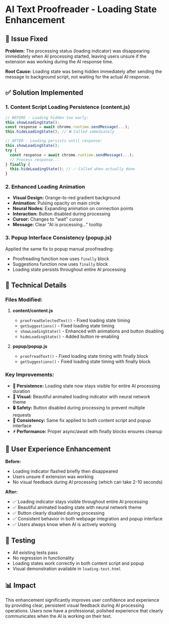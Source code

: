 # AI Text Proofreader - Loading State Enhancement

## 🔧 **Issue Fixed**
**Problem:** The processing status (loading indicator) was disappearing immediately when AI processing started, leaving users unsure if the extension was working during the AI response time.

**Root Cause:** Loading state was being hidden immediately after sending the message to background script, not waiting for the actual AI response.

## ✅ **Solution Implemented**

### 1. **Content Script Loading Persistence (content.js)**
```javascript
// BEFORE - Loading hidden too early:
this.showLoadingState();
const response = await chrome.runtime.sendMessage(...);
this.hideLoadingState(); // ❌ Called immediately

// AFTER - Loading persists until response:
this.showLoadingState();
try {
  const response = await chrome.runtime.sendMessage(...);
  // Process response...
} finally {
  this.hideLoadingState(); // ✅ Called when actually done
}
```

### 2. **Enhanced Loading Animation**
- **Visual Design:** Orange-to-red gradient background
- **Animation:** Pulsing opacity on main circle
- **Neural Nodes:** Expanding animation on connection points
- **Interaction:** Button disabled during processing
- **Cursor:** Changes to "wait" cursor
- **Message:** Clear "AI is processing..." tooltip

### 3. **Popup Interface Consistency (popup.js)**
Applied the same fix to popup manual proofreading:
- Proofreading function now uses `finally` block
- Suggestions function now uses `finally` block
- Loading state persists throughout entire AI processing

## 🎯 **Technical Details**

### Files Modified:
1. **content/content.js**
   - `proofreadSelectedText()` - Fixed loading state timing
   - `getSuggestions()` - Fixed loading state timing
   - `showLoadingState()` - Enhanced with animations and button disabling
   - `hideLoadingState()` - Added button re-enabling

2. **popup/popup.js**
   - `proofreadText()` - Fixed loading state timing with finally block
   - `getSuggestions()` - Fixed loading state timing with finally block

### Key Improvements:
- **🔄 Persistence:** Loading state now stays visible for entire AI processing duration
- **🎨 Visual:** Beautiful animated loading indicator with neural network theme
- **🔒 Safety:** Button disabled during processing to prevent multiple requests
- **🎯 Consistency:** Same fix applied to both content script and popup interface
- **⚡ Performance:** Proper async/await with finally blocks ensures cleanup

## 🚀 **User Experience Enhancement**

**Before:**
- Loading indicator flashed briefly then disappeared
- Users unsure if extension was working
- No visual feedback during AI processing (which can take 2-10 seconds)

**After:**
- ✅ Loading indicator stays visible throughout entire AI processing
- ✅ Beautiful animated loading state with neural network theme
- ✅ Button clearly disabled during processing
- ✅ Consistent behavior in both webpage integration and popup interface
- ✅ Users always know when AI is actively working

## 🧪 **Testing**
- All existing tests pass
- No regression in functionality
- Loading states work correctly in both content script and popup
- Visual demonstration available in `loading-test.html`

## 📊 **Impact**
This enhancement significantly improves user confidence and experience by providing clear, persistent visual feedback during AI processing operations. Users now have a professional, polished experience that clearly communicates when the AI is working on their text.
